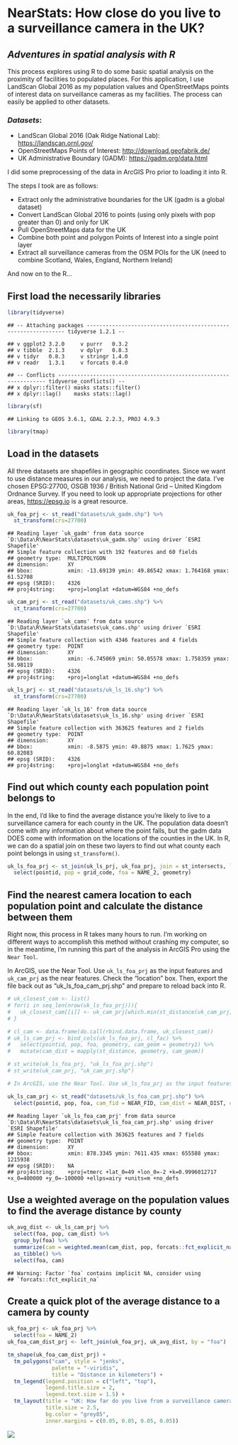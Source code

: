 NearStats: How close do you live to a surveillance camera in the UK?
================

## *Adventures in spatial analysis with R*

This process explores using R to do some basic spatial analysis on the
proximity of facilities to populated places. For this application, I use
LandScan Global 2016 as my population values and OpenStreetMaps points
of interest data on surveillance cameras as my facilities. The process
can easily be applied to other datasets.

### ***Datasets***:

  - LandScan Global 2016 (Oak Ridge National Lab):
    <https://landscan.ornl.gov/>
  - OpenStreetMaps Points of Interest: <http://download.geofabrik.de/>
  - UK Administrative Boundary (GADM): <https://gadm.org/data.html>

I did some preprocessing of the data in ArcGIS Pro prior to loading it
into R.

The steps I took are as follows: 
- Extract only the administrative
boundaries for the UK (gadm is a global dataset) 
- Convert LandScan Global 2016 to points (using only pixels with pop greater than 0) and
only for UK 
- Pull OpenStreetMaps data for the UK 
- Combine both point and polygon Points of Interest into a single point layer 
- Extract all surveillance cameras from the OSM POIs for the UK (need to combine
Scotland, Wales, England, Northern Ireland)

And now on to the R…

## First load the necessarily libraries

``` r
library(tidyverse)
```

    ## -- Attaching packages --------------------------------------------------------------- tidyverse 1.2.1 --

    ## v ggplot2 3.2.0     v purrr   0.3.2
    ## v tibble  2.1.3     v dplyr   0.8.3
    ## v tidyr   0.8.3     v stringr 1.4.0
    ## v readr   1.3.1     v forcats 0.4.0

    ## -- Conflicts ------------------------------------------------------------------ tidyverse_conflicts() --
    ## x dplyr::filter() masks stats::filter()
    ## x dplyr::lag()    masks stats::lag()

``` r
library(sf)
```

    ## Linking to GEOS 3.6.1, GDAL 2.2.3, PROJ 4.9.3

``` r
library(tmap)
```

## Load in the datasets

All three datasets are shapefiles in geographic coordinates. Since we
want to use distance measures in our analysis, we need to project the
data. I’ve chosen EPSG:27700, OSGB 1936 / British National Grid – United
Kingdom Ordnance Survey. If you need to look up appropriate projections
for other areas, <https://epsg.io> is a great resource.

``` r
uk_foa_prj <- st_read("datasets/uk_gadm.shp") %>%
  st_transform(crs=27700)
```

    ## Reading layer `uk_gadm' from data source `D:\Data\R\NearStats\datasets\uk_gadm.shp' using driver `ESRI Shapefile'
    ## Simple feature collection with 192 features and 60 fields
    ## geometry type:  MULTIPOLYGON
    ## dimension:      XY
    ## bbox:           xmin: -13.69139 ymin: 49.86542 xmax: 1.764168 ymax: 61.52708
    ## epsg (SRID):    4326
    ## proj4string:    +proj=longlat +datum=WGS84 +no_defs

``` r
uk_cam_prj <- st_read("datasets/uk_cams.shp") %>%
  st_transform(crs=27700)
```

    ## Reading layer `uk_cams' from data source `D:\Data\R\NearStats\datasets\uk_cams.shp' using driver `ESRI Shapefile'
    ## Simple feature collection with 4346 features and 4 fields
    ## geometry type:  POINT
    ## dimension:      XY
    ## bbox:           xmin: -6.745069 ymin: 50.05578 xmax: 1.758359 ymax: 58.98119
    ## epsg (SRID):    4326
    ## proj4string:    +proj=longlat +datum=WGS84 +no_defs

``` r
uk_ls_prj <- st_read("datasets/uk_ls_16.shp") %>%
  st_transform(crs=27700)
```

    ## Reading layer `uk_ls_16' from data source `D:\Data\R\NearStats\datasets\uk_ls_16.shp' using driver `ESRI Shapefile'
    ## Simple feature collection with 363625 features and 2 fields
    ## geometry type:  POINT
    ## dimension:      XY
    ## bbox:           xmin: -8.5875 ymin: 49.8875 xmax: 1.7625 ymax: 60.82083
    ## epsg (SRID):    4326
    ## proj4string:    +proj=longlat +datum=WGS84 +no_defs

## Find out which county each population point belongs to

In the end, I’d like to find the average distance you’re likely to live
to a surveillance camera for each county in the UK. The population data
doesn’t come with any information about where the point falls, but the
gadm data DOES come with information on the locations of the counties in
the UK. In R, we can do a spatial join on these two layers to find out
what county each point belongs in using
`st_transform()`.

``` r
uk_ls_foa_prj <- st_join(uk_ls_prj, uk_foa_prj, join = st_intersects, left = TRUE) %>%
  select(pointid, pop = grid_code, foa = NAME_2, geometry)
```

## Find the nearest camera location to each population point and calculate the distance between them

Right now, this process in R takes many hours to run. I’m working on
different ways to accomplish this method without crashing my computer,
so in the meantime, I’m running this part of the analysis in ArcGIS Pro
using the `Near Tool`.

In ArcGIS, use the Near Tool. Use `uk_ls_foa_prj` as the input features
and `uk_cam_prj` as the near features. Check the “location” box. Then,
export the file back out as “uk\_ls\_foa\_cam\_prj.shp” and prepare to
reload back into R.

``` r
# uk_closest_cam <- list()
# for(i in seq_len(nrow(uk_ls_foa_prj))){
#   uk_closest_cam[[i]] <- uk_cam_prj[which.min(st_distance(uk_cam_prj, uk_ls_foa_prj[i,])),]
# }

# cl_cam <- data.frame(do.call(rbind.data.frame, uk_closest_cam))
# uk_ls_cam_prj <- bind_cols(uk_ls_foa_prj, cl_fac) %>%
#   select(pointid, pop, foa, geometry, cam_geom = geometry1) %>%
#   mutate(cam_dist = mapply(st_distance, geometry, cam_geom))

# st_write(uk_ls_foa_prj, "uk_ls_foa_prj.shp")
# st_write(uk_cam_prj, "uk_cam_prj.shp")

# In ArcGIS, use the Near Tool. Use uk_ls_foa_prj as the input features and uk_cam_prj as the near features. Check the "location" box. Then, export the file back out as "uk_ls_foa_cam_prj.shp" and prepare to reload back into R.

uk_ls_cam_prj <- st_read("datasets/uk_ls_foa_cam_prj.shp") %>% 
  select(pointid, pop, foa, cam_fid = NEAR_FID, cam_dist = NEAR_DIST, cam_x = NEAR_X, cam_y = NEAR_Y)
```

    ## Reading layer `uk_ls_foa_cam_prj' from data source `D:\Data\R\NearStats\datasets\uk_ls_foa_cam_prj.shp' using driver `ESRI Shapefile'
    ## Simple feature collection with 363625 features and 7 fields
    ## geometry type:  POINT
    ## dimension:      XY
    ## bbox:           xmin: 878.3345 ymin: 7611.435 xmax: 655588 ymax: 1215938
    ## epsg (SRID):    NA
    ## proj4string:    +proj=tmerc +lat_0=49 +lon_0=-2 +k=0.9996012717 +x_0=400000 +y_0=-100000 +ellps=airy +units=m +no_defs

## Use a weighted average on the population values to find the average distance by county

``` r
uk_avg_dist <- uk_ls_cam_prj %>%
  select(foa, pop, cam_dist) %>%
  group_by(foa) %>%
  summarize(cam = weighted.mean(cam_dist, pop, forcats::fct_explicit_na(foa, na_level = "(Missing)"))/1000) %>% 
  as_tibble() %>% 
  select(foa, cam)
```

    ## Warning: Factor `foa` contains implicit NA, consider using
    ## `forcats::fct_explicit_na`

## Create a quick plot of the average distance to a camera by county

``` r
uk_foa_prj <- uk_foa_prj %>% 
  select(foa = NAME_2)
uk_foa_cam_dist_prj <- left_join(uk_foa_prj, uk_avg_dist, by = "foa")

tm_shape(uk_foa_cam_dist_prj) +
  tm_polygons("cam", style = "jenks", 
              palette = "-viridis", 
              title = "Distance in kilometers") +
  tm_legend(legend.position = c("left", "top"), 
            legend.title.size = 2, 
            legend.text.size = 1.5) +
  tm_layout(title = "UK: How far do you live from a surveillance camera?", 
            title.size = 2.5,
            bg.color = "grey85",
            inner.margins = c(0.05, 0.05, 0.05, 0.05))
```

![](NearStats_files/figure-gfm/unnamed-chunk-6-1.png)<!-- -->
